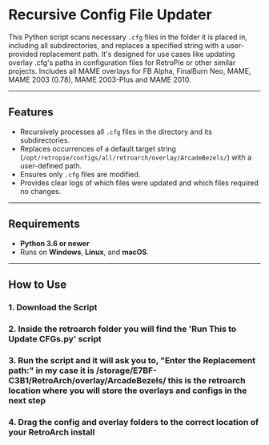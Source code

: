 # Recursive Config File Updater

This Python script scans necessary `.cfg` files in the folder it is placed in, including all subdirectories, and replaces a specified string with a user-provided replacement path. It's designed for use cases like updating overlay .cfg's paths in configuration files for RetroPie or other similar projects. Includes all MAME overlays for FB Alpha, FinalBurn Neo, MAME, MAME 2003 (0.78), MAME 2003-Plus and MAME 2010. 

---

## Features

- Recursively processes all `.cfg` files in the directory and its subdirectories.
- Replaces occurrences of a default target string (`/opt/retropie/configs/all/retroarch/overlay/ArcadeBezels/`) with a user-defined path.
- Ensures only `.cfg` files are modified.
- Provides clear logs of which files were updated and which files required no changes.

---

## Requirements

- **Python 3.6 or newer**
- Runs on **Windows**, **Linux**, and **macOS**.

---

## How to Use

### 1. Download the Script

### 2. Inside the retroarch folder you will find the 'Run This to Update CFGs.py' script

### 3. Run the script and it will ask you to, "Enter the Replacement path:" in my case it is   /storage/E7BF-C3B1/RetroArch/overlay/ArcadeBezels/ this is the retroarch location where you will store the overlays and configs in the next step 

### 4. Drag the config and overlay folders to the correct location of your RetroArch install
